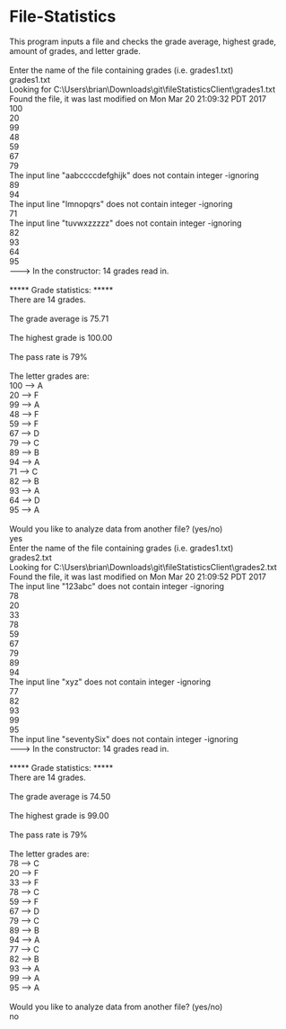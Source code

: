 # File-Statistics
This program inputs a file and checks the grade average, highest grade, amount of grades, and letter grade. </br>
</br>
Enter the name of the file containing grades (i.e. grades1.txt)</br>
grades1.txt</br>
Looking for C:\Users\brian\Downloads\git\fileStatisticsClient\grades1.txt</br>
Found the file, it was last modified on Mon Mar 20 21:09:32 PDT 2017</br>
100</br>
20</br>
99</br>
48</br>
59</br>
67</br>
79</br>
The input line "aabccccdefghijk" does not contain integer -ignoring</br>
89</br>
94</br>
The input line "lmnopqrs" does not contain integer -ignoring</br>
71</br>
The input line "tuvwxzzzzz" does not contain integer -ignoring</br>
82</br>
93</br>
64</br>
95</br>
---> In the constructor: 14 grades read in. </br>
</br>
***** Grade statistics: *****</br>
There are 14 grades. </br>
</br>
The grade average is 75.71</br>
</br>
The highest grade is 100.00</br>
</br>
The pass rate is 79%</br>
</br>
The letter grades are: </br>
100 --> A</br>
20 --> F</br>
99 --> A</br>
48 --> F</br>
59 --> F</br>
67 --> D</br>
79 --> C</br>
89 --> B</br>
94 --> A</br>
71 --> C</br>
82 --> B</br>
93 --> A</br>
64 --> D</br>
95 --> A</br>
</br>
Would you like to analyze data from another file? (yes/no)</br>
yes</br>
Enter the name of the file containing grades (i.e. grades1.txt)</br>
grades2.txt</br>
Looking for C:\Users\brian\Downloads\git\fileStatisticsClient\grades2.txt</br>
Found the file, it was last modified on Mon Mar 20 21:09:52 PDT 2017</br>
The input line "123abc" does not contain integer -ignoring</br>
78</br>
20</br>
33</br>
78</br>
59</br>
67</br>
79</br>
89</br>
94</br>
The input line "xyz" does not contain integer -ignoring</br>
77</br>
82</br>
93</br>
99</br>
95</br>
The input line "seventySix" does not contain integer -ignoring</br>
---> In the constructor: 14 grades read in. </br>
</br>
***** Grade statistics: *****</br>
There are 14 grades.</br> 
</br>
The grade average is 74.50</br>
</br>
The highest grade is 99.00</br>
</br>
The pass rate is 79%</br>
</br>
The letter grades are: </br>
78 --> C</br>
20 --> F</br>
33 --> F</br>
78 --> C</br>
59 --> F</br>
67 --> D</br>
79 --> C</br>
89 --> B</br>
94 --> A</br>
77 --> C</br>
82 --> B</br>
93 --> A</br>
99 --> A</br>
95 --> A</br>
</br>
Would you like to analyze data from another file? (yes/no)</br>
no</br>
